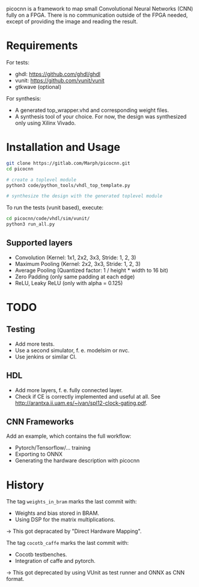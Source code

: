 picocnn is a framework to map small Convolutional Neural Networks (CNN) fully on a FPGA. There is no communication outside of the FPGA needed, except of providing the image and reading the result.

# Requirements

For tests:
- ghdl: https://github.com/ghdl/ghdl
- vunit: https://github.com/vunit/vunit
- gtkwave (optional)

For synthesis:
- A generated top_wrapper.vhd and corresponding weight files.
- A synthesis tool of your choice. For now, the design was synthesized only using Xilinx Vivado.

# Installation and Usage

```bash
git clone https://gitlab.com/Marph/picocnn.git
cd picocnn

# create a toplevel module
python3 code/python_tools/vhdl_top_template.py

# synthesize the design with the generated toplevel module
```

To run the tests (vunit based), execute:
```bash
cd picocnn/code/vhdl/sim/vunit/
python3 run_all.py
```

## Supported layers

- Convolution (Kernel: 1x1, 2x2, 3x3, Stride: 1, 2, 3)
- Maximum Pooling (Kernel: 2x2, 3x3, Stride: 1, 2, 3)
- Average Pooling (Quantized factor: 1 / height * width to 16 bit)
- Zero Padding (only same padding at each edge)
- ReLU, Leaky ReLU (only with alpha = 0.125)

# TODO

## Testing
- Add more tests.
- Use a second simulator, f. e. modelsim or nvc.
- Use jenkins or similar CI.

## HDL
- Add more layers, f. e. fully connected layer.
- Check if CE is correctly implemented and useful at all. See http://arantxa.ii.uam.es/~ivan/spl12-clock-gating.pdf.

## CNN Frameworks
Add an example, which contains the full workflow:
- Pytorch/Tensorflow/... training
- Exporting to ONNX
- Generating the hardware description with picocnn

# History

The tag `weights_in_bram` marks the last commit with:
- Weights and bias stored in BRAM.
- Using DSP for the matrix multiplications.

&rarr; This got depracated by "Direct Hardware Mapping".

The tag `cocotb_caffe` marks the last commit with:
- Cocotb testbenches.
- Integration of caffe and pytorch.

&rarr; This got deprecated by using VUnit as test runner and ONNX as CNN format.